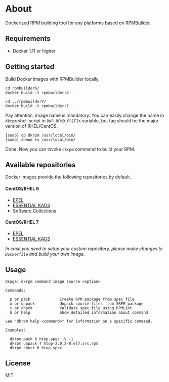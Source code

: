 # About

Dockerized RPM building tool for any platforms based on [RPMBuilder](https://github.com/essentialkaos/rpmbuilder).

## Requirements

- Docker 1.11 or higher

## Getting started

Build Docker images with RPMBuilder locally.

```shell
cd rpmbuilder6/
docker build -t rpmbuilder:6 .

cd ../rpmbuilder7/
docker build -t rpmbuilder:7 .
```

Pay attention, image name is mandatory. You can easily change the name in `dkrpm` shell script in `DKR_RPMB_PREFIX` variable, but tag should be the major version of RHEL/CentOS.

```shell
[sudo] cp dkrpm /usr/local/bin/
[sudo] chmod +x /usr/local/bin/
```

Done. Now you can invoke `dkrpm` command to build your RPM.

## Available repositories

Docker images provide the following repositories by default.

#### CentOS/RHEL 6

- [EPEL](https://fedoraproject.org/wiki/EPEL)
- [ESSENTIAL KAOS](https://github.com/essentialkaos/kaos-repo)
- [Software Collections](https://linux.web.cern.ch/linux/other.shtml)

#### CentOS/RHEL 7

- [EPEL](https://fedoraproject.org/wiki/EPEL)
- [ESSENTIAL KAOS](https://github.com/essentialkaos/kaos-repo)

_In case you need to setup your custom repository, please make changes to `Dockerfile` and build your own image._

## Usage

```
Usage: dkrpm command image source <option>

Commands:

  p or pack             Create RPM package from spec file
  u or unpack           Unpack source files from SRPM package
  c or check            Validate spec file using RPMLint
  h or help             Show detailed information about command

See "dkrpm help <command>" for information on a specific command.

Examples:

  dkrpm pack 6 htop.spec -V -1
  dkrpm unpack 7 htop-2.0.2-0.el7.src.rpm
  dkrpm check 6 htop.spec
```

## License

MIT
